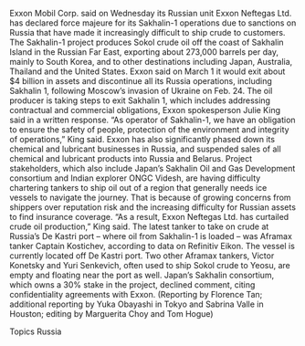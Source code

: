 Exxon Mobil Corp. said on Wednesday its Russian unit Exxon Neftegas Ltd. has declared force majeure for its Sakhalin-1 operations due to sanctions on Russia that have made it increasingly difficult to ship crude to customers.
The Sakhalin-1 project produces Sokol crude oil off the coast of Sakhalin Island in the Russian Far East, exporting about 273,000 barrels per day, mainly to South Korea, and to other destinations including Japan, Australia, Thailand and the United States.
Exxon said on March 1 it would exit about $4 billion in assets and discontinue all its Russia operations, including Sakhalin 1, following Moscow’s invasion of Ukraine on Feb. 24.
The oil producer is taking steps to exit Sakhalin 1, which includes addressing contractual and commercial obligations, Exxon spokesperson Julie King said in a written response.
“As operator of Sakhalin-1, we have an obligation to ensure the safety of people, protection of the environment and integrity of operations,” King said.
Exxon has also significantly phased down its chemical and lubricant businesses in Russia, and suspended sales of all chemical and lubricant products into Russia and Belarus.
Project stakeholders, which also include Japan’s Sakhalin Oil and Gas Development consortium and Indian explorer ONGC Videsh, are having difficulty chartering tankers to ship oil out of a region that generally needs ice vessels to navigate the journey.
That is because of growing concerns from shippers over reputation risk and the increasing difficulty for Russian assets to find insurance coverage.
“As a result, Exxon Neftegas Ltd. has curtailed crude oil production,” King said.
The latest tanker to take on crude at Russia’s De Kastri port – where oil from Sakhalin-1 is loaded – was Aframax tanker Captain Kostichev, according to data on Refinitiv Eikon. The vessel is currently located off De Kastri port.
Two other Aframax tankers, Victor Konetsky and Yuri Senkevich, often used to ship Sokol crude to Yeosu, are empty and floating near the port as well.
Japan’s Sakhalin consortium, which owns a 30% stake in the project, declined comment, citing confidentiality agreements with Exxon.
(Reporting by Florence Tan; additional reporting by Yuka Obayashi in Tokyo and Sabrina Valle in Houston; editing by Marguerita Choy and Tom Hogue)

Topics
Russia
